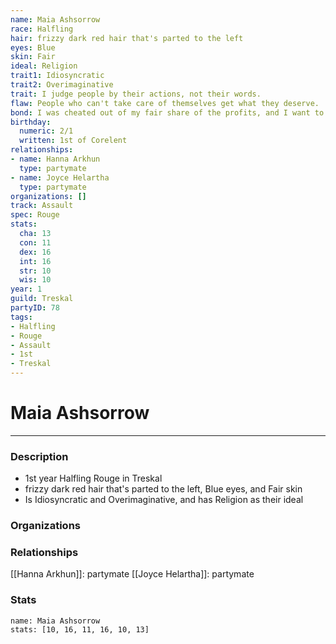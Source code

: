 ```yaml
---
name: Maia Ashsorrow
race: Halfling
hair: frizzy dark red hair that's parted to the left
eyes: Blue
skin: Fair
ideal: Religion
trait1: Idiosyncratic
trait2: Overimaginative
trait: I judge people by their actions, not their words.
flaw: People who can't take care of themselves get what they deserve.
bond: I was cheated out of my fair share of the profits, and I want to get my due.
birthday:
  numeric: 2/1
  written: 1st of Corelent
relationships:
- name: Hanna Arkhun
  type: partymate
- name: Joyce Helartha
  type: partymate
organizations: []
track: Assault
spec: Rouge
stats:
  cha: 13
  con: 11
  dex: 16
  int: 16
  str: 10
  wis: 10
year: 1
guild: Treskal
partyID: 78
tags:
- Halfling
- Rouge
- Assault
- 1st
- Treskal
---
```

# Maia Ashsorrow
---
### Description
- 1st year Halfling Rouge in Treskal
- frizzy dark red hair that's parted to the left, Blue eyes, and Fair skin
- Is Idiosyncratic and Overimaginative, and has Religion as their ideal

### Organizations
### Relationships
[[Hanna Arkhun]]: partymate
[[Joyce Helartha]]: partymate
### Stats
```statblock
name: Maia Ashsorrow
stats: [10, 16, 11, 16, 10, 13]
```